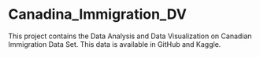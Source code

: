 # Canadina_Immigration_DV
This project contains the Data Analysis and Data Visualization on Canadian Immigration Data Set. This data is available in GitHub and Kaggle.
